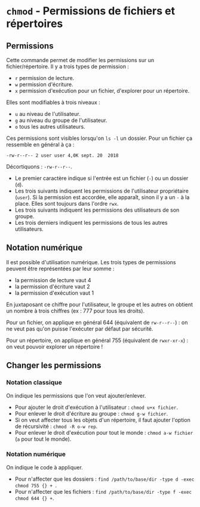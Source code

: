 # `chmod` - Permissions de fichiers et répertoires

## Permissions

Cette commande permet de modifier les permissions sur un fichier/répertoire. Il
y a trois types de permission :

* `r` permission de lecture.
* `w` permission d'écriture.
* `x` permission d'exécution pour un fichier, d'explorer pour un répertoire.

Elles sont modifiables à trois niveaux :

* `u` au niveau de l'utilisateur.
* `g` au niveau du groupe de l'utilisateur.
* `o` tous les autres utilisateurs.

Ces permissions sont visibles lorsqu'on `ls -l` un dossier. Pour un fichier ça
ressemble en général à ça :

```
-rw-r--r-- 2 user user 4,0K sept. 20  2018 
```

Décortiquons : `-rw-r--r--`.

* Le premier caractère indique si l'entrée est un fichier (`-`) ou un dossier (`d`).
* Les trois suivants indiquent les permissions de l'utilisateur propriétaire (`user`).
  Si la permission est accordée, elle apparaît, sinon il y a un `-` à la place. Elles sont
  toujours dans l'ordre `rwx`.
* Les trois suivants indiquent les permissions des utilisateurs de son groupe.
* Les trois derniers indiquent les permissions de tous les autres utilisateurs.

## Notation numérique

Il est possible d'utilisation numérique. Les trois types de permissions peuvent être
représentées par leur somme :

* la permission de lecture vaut 4
* la permission d'écriture vaut 2
* la permission d'exécution vaut 1

En juxtaposant ce chiffre pour l'utilisateur, le groupe et les autres on obtient un
nombre à trois chiffres (ex : 777 pour tous les droits).

Pour un fichier, on applique en général 644 (équivalent de `rw-r--r--`) : on ne veut
pas qu'on puisse l'exécuter par défaut par sécurité.

Pour un répertoire, on applique en général 755 (équivalent de `rwxr-xr-x`) : on veut pouvoir
explorer un répertoire !


## Changer les permissions

### Notation classique

On indique les permissions que l'on veut ajouter/enlever.

* Pour ajouter le droit d'exécution à l'utilisateur : `chmod u+x fichier`.
* Pour enlever le droit d'écriture au groupe : `chmod g-w fichier`.
* Si on veut affecter tous les objets d'un répertoire, il faut ajouter l'option de récursivité : `chmod -R o-w rep`.
* Pour enlever le droit d'exécution pour tout le monde : `chmod a-w fichier` (`a` pour tout le monde).

### Notation numérique

On indique le code à appliquer.

* Pour n'affecter que les dossiers : `find /path/to/base/dir -type d -exec chmod 755 {} + `.
* Pour n'affecter que les fichiers : `find /path/to/base/dir -type f -exec chmod 644 {} +`.
